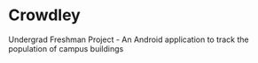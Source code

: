 # Crowdley
 Undergrad Freshman Project - An Android application to track the population of campus buildings
